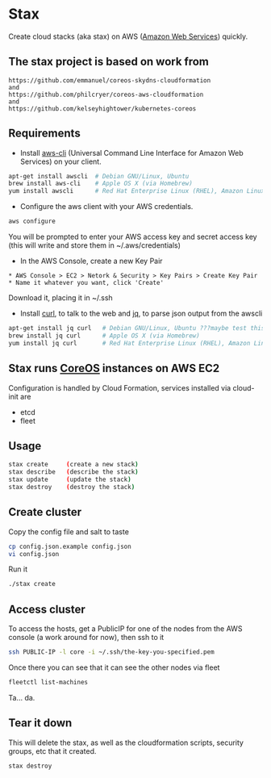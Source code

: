 # Stax

Create cloud stacks (aka stax) on AWS ([Amazon Web Services](aws.amazon.com)) quickly.

## The stax project is based on work from

    https://github.com/emmanuel/coreos-skydns-cloudformation
    and
    https://github.com/philcryer/coreos-aws-cloudformation
    and
    https://github.com/kelseyhightower/kubernetes-coreos

## Requirements

* Install [aws-cli](https://github.com/aws/aws-cli) (Universal Command Line Interface for Amazon Web Services) on your client.

```bash
apt-get install awscli  # Debian GNU/Linux, Ubuntu
brew install aws-cli    # Apple OS X (via Homebrew)
yum install awscli      # Red Hat Enterprise Linux (RHEL), Amazon Linux, Centos
```

* Configure the aws client with your AWS credentials.

```bash
aws configure
```

You will be prompted to enter your AWS access key and secret access key (this will write and store them in ~/.aws/credentials)

* In the AWS Console, create a new Key Pair 

```
* AWS Console > EC2 > Netork & Security > Key Pairs > Create Key Pair
* Name it whatever you want, click 'Create'
```

Download it, placing it in ~/.ssh

* Install [curl](), to talk to the web and [jq](), to parse json output from the awscli

```bash
apt-get install jq curl   # Debian GNU/Linux, Ubuntu ???maybe test this
brew install jq curl      # Apple OS X (via Homebrew)
yum install jq curl       # Red Hat Enterprise Linux (RHEL), Amazon Linux, Centos ???test this
```

## Stax runs [CoreOS](https://coreos.com/) instances on AWS EC2

Configuration is handled by Cloud Formation, services installed via cloud-init are

* etcd
* fleet

## Usage

```bash
stax create     (create a new stack)
stax describe   (describe the stack)
stax update     (update the stack)
stax destroy    (destroy the stack)
```

## Create cluster

Copy the config file and salt to taste

```bash
cp config.json.example config.json
vi config.json
```

Run it

```bash
./stax create
```

## Access cluster

To access the hosts, get a PublicIP for one of the nodes from the AWS console (a work around for now), then ssh to it

```bash
ssh PUBLIC-IP -l core -i ~/.ssh/the-key-you-specified.pem
```

Once there you can see that it can see the other nodes via fleet

```bash
fleetctl list-machines
```

Ta... da.

## Tear it down

This will delete the stax, as well as the cloudformation scripts, security groups, etc that it created.

```bash
stax destroy
```
